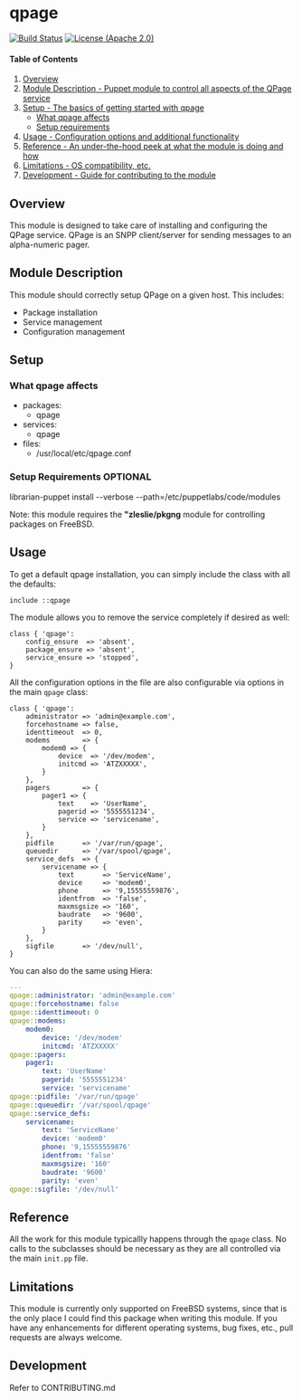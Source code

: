 # qpage
[![Build Status](https://travis-ci.org/broadinstitute/puppet-qpage.svg?branch=master)](https://travis-ci.org/broadinstitute/puppet-qpage)
[![License (Apache 2.0)](https://img.shields.io/badge/license-Apache-blue.svg)](https://opensource.org/licenses/Apache-2.0)
#### Table of Contents

1. [Overview](#overview)
2. [Module Description - Puppet module to control all aspects of the QPage service](#module-description)
3. [Setup - The basics of getting started with qpage](#setup)
    * [What qpage affects](#what-qpage-affects)
    * [Setup requirements](#setup-requirements)
4. [Usage - Configuration options and additional functionality](#usage)
5. [Reference - An under-the-hood peek at what the module is doing and how](#reference)
5. [Limitations - OS compatibility, etc.](#limitations)
6. [Development - Guide for contributing to the module](#development)

## Overview

This module is designed to take care of installing and configuring the QPage service. QPage is an SNPP client/server for sending messages to an alpha-numeric pager.

## Module Description

This module should correctly setup QPage on a given host.  This includes:

* Package installation
* Service management
* Configuration management

## Setup

### What qpage affects

* packages:
  * qpage
* services:
  * qpage
* files:
  * /usr/local/etc/qpage.conf

### Setup Requirements **OPTIONAL**

librarian-puppet install --verbose --path=/etc/puppetlabs/code/modules

Note: this module requires the **"zleslie/pkgng** module for controlling packages on FreeBSD.

## Usage

To get a default qpage installation, you can simply include the class with all the defaults:

```puppet
include ::qpage
```

The module allows you to remove the service completely if desired as well:

```puppet
class { 'qpage':
    config_ensure  => 'absent',
    package_ensure => 'absent',
    service_ensure => 'stopped',
}
```

All the configuration options in the file are also configurable via options in the main `qpage` class:

```puppet
class { 'qpage':
    administrator => 'admin@example.com',
    forcehostname => false,
    identtimeout  => 0,
    modems        => {
        modem0 => {
            device  => '/dev/modem',
            initcmd => 'ATZXXXXX',
        }
    },
    pagers        => {
        pager1 => {
            text    => 'UserName',
            pagerid => '5555551234',
            service => 'servicename',
        }
    },
    pidfile       => '/var/run/qpage',
    queuedir      => '/var/spool/qpage',
    service_defs  => {
        servicename => {
            text       => 'ServiceName',
            device     => 'modem0',
            phone      => '9,15555559876',
            identfrom  => 'false',
            maxmsgsize => '160',
            baudrate   => '9600',
            parity     => 'even',
        }
    },
    sigfile       => '/dev/null',
}
```

You can also do the same using Hiera:

```yaml
---
qpage::administrator: 'admin@example.com'
qpage::forcehostname: false
qpage::identtimeout: 0
qpage::modems:
    modem0:
        device: '/dev/modem'
        initcmd: 'ATZXXXXX'
qpage::pagers:
    pager1:
        text: 'UserName'
        pagerid: '5555551234'
        service: 'servicename'
qpage::pidfile: '/var/run/qpage'
qpage::queuedir: '/var/spool/qpage'
qpage::service_defs:
    servicename:
        text: 'ServiceName'
        device: 'modem0'
        phone: '9,15555559876'
        identfrom: 'false'
        maxmsgsize: '160'
        baudrate: '9600'
        parity: 'even'
qpage::sigfile: '/dev/null'
```

## Reference

All the work for this module typicallly happens through the `qpage` class.  No calls to the subclasses should be necessary as they are all controlled via the main `init.pp` file.

## Limitations

This module is currently only supported on FreeBSD systems, since that is the only place I could find this package when writing this module.  If you have any enhancements for different operating systems, bug fixes, etc., pull requests are always welcome.

## Development

Refer to CONTRIBUTING.md
